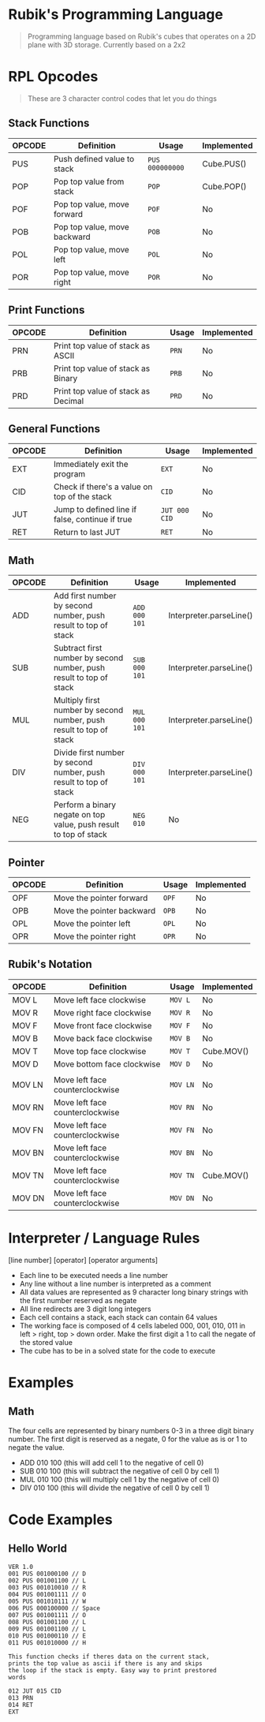 # Rubik's Programming Language

> Programming language based on Rubik's cubes that operates on a 2D plane with 3D storage. Currently based on a 2x2

# RPL Opcodes
> These are 3 character control codes that let you do things

## Stack Functions

 | OPCODE | Definition                     | Usage           | Implemented |
 | ------ | ------------------------------ | --------------- | ----------- |
 | PUS    | Push defined value to stack    | `PUS 000000000` | Cube.PUS()  |
 | POP    | Pop top value from stack       | `POP`           | Cube.POP()  |
 | POF    | Pop top value, move forward    | `POF`           | No          |
 | POB    | Pop top value, move backward   | `POB`           | No          |
 | POL    | Pop top value, move left       | `POL`           | No          |
 | POR    | Pop top value, move right      | `POR`           | No          |

## Print Functions

 | OPCODE | Definition                           | Usage | Implemented |
 | ------ | ------------------------------------ | ----- | ----------- |
 | PRN    | Print top value of stack as ASCII    | `PRN` | No          |
 | PRB    | Print top value of stack as Binary   | `PRB` | No          |
 | PRD    | Print top value of stack as Decimal  | `PRD` | No          |

## General Functions

 | OPCODE | Definition                                      | Usage         | Implemented |
 | ------ | ----------------------------------------------- | ------------- | ----------- |
 | EXT    | Immediately exit the program                    | `EXT`         | No          |
 | CID    | Check if there's a value on top of the stack    | `CID`         | No          |
 | JUT    | Jump to defined line if false, continue if true | `JUT 000 CID` | No          |
 | RET    | Return to last JUT                              | `RET`         | No          |

## Math

 | OPCODE | Definition                             | Usage                                      | Implemented             |
 | ------ | -------------------------------------- | ------------------------------------------ | ----------------------- |
 | ADD    | Add first number by second number, push result to top of stack      | `ADD 000 101` | Interpreter.parseLine() |
 | SUB    | Subtract first number by second number, push result to top of stack | `SUB 000 101` | Interpreter.parseLine() |
 | MUL    | Multiply first number by second number, push result to top of stack | `MUL 000 101` | Interpreter.parseLine() |
 | DIV    | Divide first number by second number, push result to top of stack   | `DIV 000 101` | Interpreter.parseLine() |
 | NEG    | Perform a binary negate on top value, push result to top of stack   | `NEG 010`     | No                      |

## Pointer

  | OPCODE | Definition                | Usage | Implemented |
  | ------ | ------------------------- | ----- | ----------- |
  | OPF    | Move the pointer forward  | `OPF` | No          |
  | OPB    | Move the pointer backward | `OPB` | No          |
  | OPL    | Move the pointer left     | `OPL` | No          |
  | OPR    | Move the pointer right    | `OPR` | No          |

## Rubik's Notation

  | OPCODE | Definition                      | Usage    | Implemented |
  | ------ | ------------------------------- | -------- | ----------- |
  | MOV L  | Move left face clockwise        | `MOV L`  | No          |
  | MOV R  | Move right face clockwise       | `MOV R`  | No          |
  | MOV F  | Move front face clockwise       | `MOV F`  | No          |
  | MOV B  | Move back face clockwise        | `MOV B`  | No          |
  | MOV T  | Move top face clockwise         | `MOV T`  | Cube.MOV()  |
  | MOV D  | Move bottom face clockwise      | `MOV D`  | No          |
  |        |                                 |          |             |
  | MOV LN | Move left face counterclockwise | `MOV LN` | No          |
  | MOV RN | Move left face counterclockwise | `MOV RN` | No          |
  | MOV FN | Move left face counterclockwise | `MOV FN` | No          |
  | MOV BN | Move left face counterclockwise | `MOV BN` | No          |
  | MOV TN | Move left face counterclockwise | `MOV TN` | Cube.MOV()  |
  | MOV DN | Move left face counterclockwise | `MOV DN` | No          |

# Interpreter / Language Rules

[line number] [operator] [operator arguments]

 - Each line to be executed needs a line number
 - Any line without a line number is interpreted as a comment
 - All data values are represented as 9 character long binary strings with the first number reserved as negate
 - All line redirects are 3 digit long integers
 - Each cell contains a stack, each stack can contain 64 values
 - The working face is composed of 4 cells labeled 000, 001, 010, 011 in left > right, top > down order. Make the first digit a 1 to call the negate of the stored value
 - The cube has to be in a solved state for the code to execute

# Examples

## Math
The four cells are represented by binary numbers 0-3 in a three digit binary number. The first digit is reserved as a negate, 0 for the value as is or 1 to negate the value.

 - ADD 010 100 (this will add cell 1 to the negative of cell 0)
 - SUB 010 100 (this will subtract the negative of cell 0 by cell 1)
 - MUL 010 100 (this will multiply cell 1 by the negative of cell 0)
 - DIV 010 100 (this will divide the negative of cell 0 by cell 1)

# Code Examples

## Hello World
```
VER 1.0
001 PUS 001000100 // D
002 PUS 001001100 // L
003 PUS 001010010 // R
004 PUS 001001111 // O
005 PUS 001010111 // W
006 PUS 000100000 // Space
007 PUS 001001111 // O
008 PUS 001001100 // L
009 PUS 001001100 // L
010 PUS 001000110 // E
011 PUS 001010000 // H

This function checks if theres data on the current stack,
prints the top value as ascii if there is any and skips
the loop if the stack is empty. Easy way to print prestored
words

012 JUT 015 CID
013 PRN
014 RET
EXT
```
